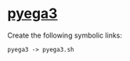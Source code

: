 # [pyega3](https://github.com/blachlylab/pyega)

Create the following symbolic links:
```
pyega3 -> pyega3.sh
```
